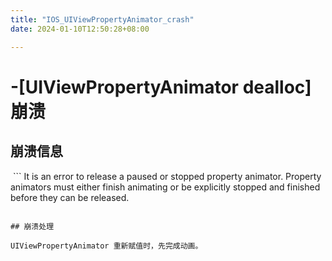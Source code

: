```yaml
---
title: "IOS_UIViewPropertyAnimator_crash"
date: 2024-01-10T12:50:28+08:00

---
```


# -[UIViewPropertyAnimator dealloc] 崩溃

## 崩溃信息 
 ```
It is an error to release a paused or stopped property animator. Property animators must either finish animating or be explicitly stopped and finished before they can be released.
```

## 崩溃处理

UIViewPropertyAnimator 重新赋值时，先完成动画。
